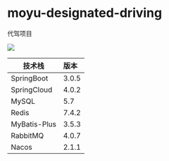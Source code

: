 # moyu-designated-driving
代驾项目


![](C:\Users\fxmao\Desktop\代驾项目架构图.png)

| 技术栈 | 版本  |
|----|:----|
| SpringBoot  | 3.0.5|
| SpringCloud    | 4.0.2   |
| MySQL    | 5.7    |
| Redis    | 7.4.2    |
| MyBatis-Plus    | 3.5.3    |
| RabbitMQ    | 4.0.7    |
| Nacos    | 2.1.1    |

